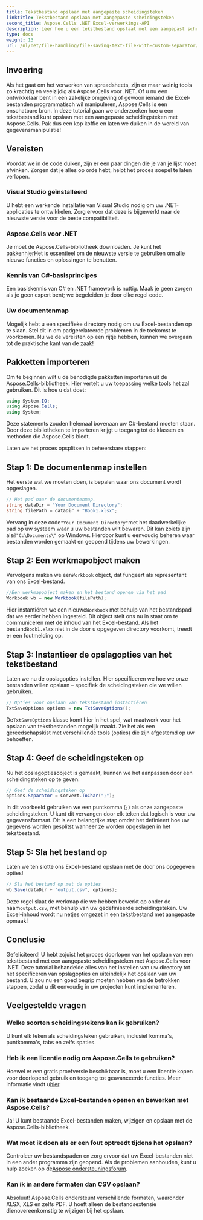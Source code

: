 ```yaml
---
title: Tekstbestand opslaan met aangepaste scheidingsteken
linktitle: Tekstbestand opslaan met aangepaste scheidingsteken
second_title: Aspose.Cells .NET Excel-verwerkings-API
description: Leer hoe u een tekstbestand opslaat met een aangepast scheidingsteken met Aspose.Cells voor .NET. Inclusief stapsgewijze handleiding en tips.
type: docs
weight: 13
url: /nl/net/file-handling/file-saving-text-file-with-custom-separator/
---
```

## Invoering
Als het gaat om het verwerken van spreadsheets, zijn er maar weinig tools zo krachtig en veelzijdig als Aspose.Cells voor .NET. Of u nu een ontwikkelaar bent in een zakelijke omgeving of gewoon iemand die Excel-bestanden programmatisch wil manipuleren, Aspose.Cells is een onschatbare bron. In deze tutorial gaan we onderzoeken hoe u een tekstbestand kunt opslaan met een aangepaste scheidingsteken met Aspose.Cells. Pak dus een kop koffie en laten we duiken in de wereld van gegevensmanipulatie!
## Vereisten
Voordat we in de code duiken, zijn er een paar dingen die je van je lijst moet afvinken. Zorgen dat je alles op orde hebt, helpt het proces soepel te laten verlopen.
### Visual Studio geïnstalleerd
U hebt een werkende installatie van Visual Studio nodig om uw .NET-applicaties te ontwikkelen. Zorg ervoor dat deze is bijgewerkt naar de nieuwste versie voor de beste compatibiliteit.
### Aspose.Cells voor .NET
 Je moet de Aspose.Cells-bibliotheek downloaden. Je kunt het pakken[hier](https://releases.aspose.com/cells/net/)Het is essentieel om de nieuwste versie te gebruiken om alle nieuwe functies en oplossingen te benutten.
### Kennis van C#-basisprincipes
Een basiskennis van C# en .NET framework is nuttig. Maak je geen zorgen als je geen expert bent; we begeleiden je door elke regel code.
### Uw documentenmap
Mogelijk hebt u een specifieke directory nodig om uw Excel-bestanden op te slaan. Stel dit in om padgerelateerde problemen in de toekomst te voorkomen.
Nu we de vereisten op een rijtje hebben, kunnen we overgaan tot de praktische kant van de zaak!
## Pakketten importeren
Om te beginnen wilt u de benodigde pakketten importeren uit de Aspose.Cells-bibliotheek. Hier vertelt u uw toepassing welke tools het zal gebruiken. Dit is hoe u dat doet:
```csharp
using System.IO;
using Aspose.Cells;
using System;
```
Deze statements zouden helemaal bovenaan uw C#-bestand moeten staan. Door deze bibliotheken te importeren krijgt u toegang tot de klassen en methoden die Aspose.Cells biedt.

Laten we het proces opsplitsen in beheersbare stappen:
## Stap 1: De documentenmap instellen
Het eerste wat we moeten doen, is bepalen waar ons document wordt opgeslagen. 
```csharp
// Het pad naar de documentenmap.
string dataDir = "Your Document Directory";
string filePath = dataDir + "Book1.xlsx";
```
 Vervang in deze code`"Your Document Directory"`met het daadwerkelijke pad op uw systeem waar u uw bestanden wilt bewaren. Dit kan zoiets zijn als`@"C:\Documents\"` op Windows. Hierdoor kunt u eenvoudig beheren waar bestanden worden gemaakt en geopend tijdens uw bewerkingen.
## Stap 2: Een werkmapobject maken
 Vervolgens maken we een`Workbook` object, dat fungeert als representant van ons Excel-bestand. 
```csharp
//Een werkmapobject maken en het bestand openen via het pad
Workbook wb = new Workbook(filePath);
```
 Hier instantiëren we een nieuwe`Workbook` met behulp van het bestandspad dat we eerder hebben ingesteld. Dit object stelt ons nu in staat om te communiceren met de inhoud van het Excel-bestand. Als het bestand`Book1.xlsx` niet in de door u opgegeven directory voorkomt, treedt er een foutmelding op.
## Stap 3: Instantieer de opslagopties van het tekstbestand
Laten we nu de opslagopties instellen. Hier specificeren we hoe we onze bestanden willen opslaan – specifiek de scheidingsteken die we willen gebruiken.
```csharp
// Opties voor opslaan van tekstbestand instantiëren
TxtSaveOptions options = new TxtSaveOptions();
```
 De`TxtSaveOptions` klasse komt hier in het spel, wat maatwerk voor het opslaan van tekstbestanden mogelijk maakt. Zie het als een gereedschapskist met verschillende tools (opties) die zijn afgestemd op uw behoeften.
## Stap 4: Geef de scheidingsteken op
Nu het opslagoptiesobject is gemaakt, kunnen we het aanpassen door een scheidingsteken op te geven:
```csharp
// Geef de scheidingsteken op
options.Separator = Convert.ToChar(";");
```
In dit voorbeeld gebruiken we een puntkomma (`;`) als onze aangepaste scheidingsteken. U kunt dit vervangen door elk teken dat logisch is voor uw gegevensformaat. Dit is een belangrijke stap omdat het definieert hoe uw gegevens worden gesplitst wanneer ze worden opgeslagen in het tekstbestand.
## Stap 5: Sla het bestand op
Laten we ten slotte ons Excel-bestand opslaan met de door ons opgegeven opties!
```csharp
// Sla het bestand op met de opties
wb.Save(dataDir + "output.csv", options);
```
 Deze regel slaat de werkmap die we hebben bewerkt op onder de naam`output.csv`, met behulp van uw gedefinieerde scheidingsteken. Uw Excel-inhoud wordt nu netjes omgezet in een tekstbestand met aangepaste opmaak!
## Conclusie
Gefeliciteerd! U hebt zojuist het proces doorlopen van het opslaan van een tekstbestand met een aangepaste scheidingsteken met Aspose.Cells voor .NET. Deze tutorial behandelde alles van het instellen van uw directory tot het specificeren van opslagopties en uiteindelijk het opslaan van uw bestand. U zou nu een goed begrip moeten hebben van de betrokken stappen, zodat u dit eenvoudig in uw projecten kunt implementeren.
## Veelgestelde vragen
### Welke soorten scheidingstekens kan ik gebruiken?
U kunt elk teken als scheidingsteken gebruiken, inclusief komma's, puntkomma's, tabs en zelfs spaties.
### Heb ik een licentie nodig om Aspose.Cells te gebruiken?
 Hoewel er een gratis proefversie beschikbaar is, moet u een licentie kopen voor doorlopend gebruik en toegang tot geavanceerde functies. Meer informatie vindt u[hier](https://purchase.aspose.com/buy).
### Kan ik bestaande Excel-bestanden openen en bewerken met Aspose.Cells?
Ja! U kunt bestaande Excel-bestanden maken, wijzigen en opslaan met de Aspose.Cells-bibliotheek.
### Wat moet ik doen als er een fout optreedt tijdens het opslaan?
Controleer uw bestandspaden en zorg ervoor dat uw Excel-bestanden niet in een ander programma zijn geopend. Als de problemen aanhouden, kunt u hulp zoeken op de[Aspose ondersteuningsforum](https://forum.aspose.com/c/cells/9).
### Kan ik in andere formaten dan CSV opslaan?
Absoluut! Aspose.Cells ondersteunt verschillende formaten, waaronder XLSX, XLS en zelfs PDF. U hoeft alleen de bestandsextensie dienovereenkomstig te wijzigen bij het opslaan.